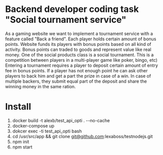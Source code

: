 # Backend developer coding task "Social tournament service"
As a gaming website we want to implement a tournament service with a feature called "Back a friend".
Each player holds certain amount of bonus points. Website funds its players with bonus points based on all kind of activity. Bonus points can traded to goods and represent value like real money.
One of the social products class is a social tournament. This is a competition between players in a multi-player game like poker, bingo, etc)
Entering a tournament requires a player to deposit certain amount of entry fee in bonus points. If a player has not enough point he can ask other players to back him and get a part the prize in case of a win.
In case of multiple backers, they submit equal part of the deposit and share the winning money in the same ration.

# Install 
1. docker build -t alexb/test_api_opti . --no-cache
2. docker-compose up 
3. dokcer exec -ti test_api_opti bash
4. cd /usr/src/app && git clone git@github.com:lexaboss/testnodejs.git
5. npm init
6. npm start